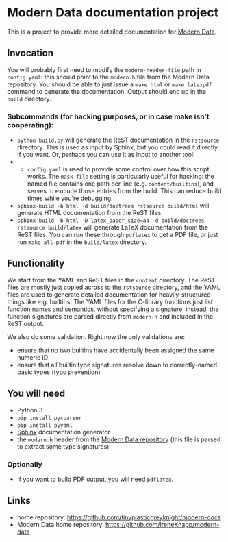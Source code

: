 # Modern Data documentation project
This is a project to provide more detailed documentation for [Modern Data](https://github.com/IreneKnapp/modern-data).

## Invocation
You will probably first need to modify the `modern-header-file` path in `config.yaml`: this should point to the `modern.h` file from the Modern Data repository.
You should be able to just issue a `make html` or `make latexpdf` command to generate the documentation.
Output should end up in the `build` directory.

### Subcommands (for hacking purposes, or in case make isn't cooperating):
* `python build.py` will generate the ReST documentation in the `rstsource` directory.  This is used as input by Sphinx, but you could read it directly if you want.  Or, perhaps you can use it as input to another tool!
* * `config.yaml` is used to provide some control over how this script works.  The `mask-file` setting is particularly useful for hacking: the named file contains one path per line (e.g. `content/builtins`), and serves to exclude those entries from the build.  This can reduce build times while you're debugging.
* `sphinx-build -b html -d build/doctrees rstsource build/html` will generate HTML documentation from the ReST files.
* `sphinx-build -b html -D latex_paper_size=a4 -d build/doctrees rstsource build/latex` will generate LaTeX documentation from the ReST files.  You can run these through `pdflatex` to get a PDF file, or just run `make all-pdf` in the `build/latex` directory.

## Functionality
We start from the YAML and ReST files in the `content` directory.
The ReST files are mostly just copied across to the `rstsource` directory, and the YAML files are used to generate detailed documentation for heavily-structured things like e.g. builtins.
The YAML files for the C-library functions just list function names and semantics, without specifying a signature: instead, the function signatures are parsed directly from `modern.h` and included in the ReST output.

We also do some validation.  Right now the only validations are:
* ensure that no two builtins have accidentally been assigned the same numeric ID
* ensure that all builtin type signatures resolve down to correctly-named basic types (typo prevention)

## You will need
* Python 3
* `pip install pycparser`
* `pip install pyyaml`
* [Sphinx](http://sphinx-doc.org/latest/install.html) documentation generator
* the `modern.h` header from the [Modern Data repository](https://github.com/IreneKnapp/modern-data) (this file is parsed to extract some type signatures)

### Optionally
* If you want to build PDF output, you will need `pdflatex`.

## Links
* home repository: https://github.com/tinyplasticgreyknight/modern-docs
* Modern Data home repository: https://github.com/IreneKnapp/modern-data
